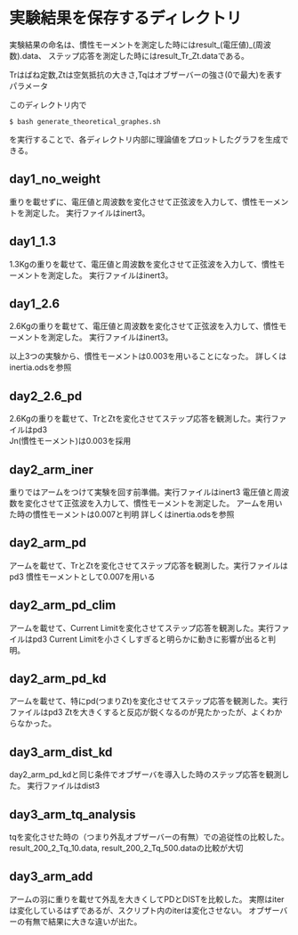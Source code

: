 # 実験結果を保存するディレクトリ
実験結果の命名は、慣性モーメントを測定した時にはresult_(電圧値)_(周波数).data、
ステップ応答を測定した時にはresult_Tr_Zt.dataである。

Trはばね定数,Ztは空気抵抗の大きさ,Tqはオブザーバーの強さ(0で最大)を表すパラメータ

このディレクトリ内で
```
$ bash generate_theoretical_graphes.sh
```
を実行することで、各ディレクトリ内部に理論値をプロットしたグラフを生成できる。


## day1_no_weight
重りを載せずに、電圧値と周波数を変化させて正弦波を入力して、慣性モーメントを測定した。
実行ファイルはinert3。

## day1_1.3
1.3Kgの重りを載せて、電圧値と周波数を変化させて正弦波を入力して、慣性モーメントを測定した。
実行ファイルはinert3。

## day1_2.6
2.6Kgの重りを載せて、電圧値と周波数を変化させて正弦波を入力して、慣性モーメントを測定した。
実行ファイルはinert3。

以上3つの実験から、慣性モーメントは0.003を用いることになった。
詳しくはinertia.odsを参照

## day2_2.6_pd
2.6Kgの重りを載せて、TrとZtを変化させてステップ応答を観測した。実行ファイルはpd3  
Jn(慣性モーメント)は0.003を採用

## day2_arm_iner
重りではアームをつけて実験を回す前準備。実行ファイルはinert3
電圧値と周波数を変化させて正弦波を入力して、慣性モーメントを測定した。
アームを用いた時の慣性モーメントは0.007と判明
詳しくはinertia.odsを参照

## day2_arm_pd
アームを載せて、TrとZtを変化させてステップ応答を観測した。実行ファイルはpd3
慣性モーメントとして0.007を用いる

## day2_arm_pd_clim
アームを載せて、Current Limitを変化させてステップ応答を観測した。実行ファイルはpd3
Current Limitを小さくしすぎると明らかに動きに影響が出ると判明。

## day2_arm_pd_kd
アームを載せて、特にpd(つまりZt)を変化させてステップ応答を観測した。実行ファイルはpd3
Ztを大きくすると反応が鋭くなるのが見たかったが、よくわからなかった。

## day3_arm_dist_kd
day2_arm_pd_kdと同じ条件でオブザーバを導入した時のステップ応答を観測した。
実行ファイルはdist3

## day3_arm_tq_analysis
tqを変化させた時の（つまり外乱オブザーバーの有無）での追従性の比較した。
result_200_2_Tq_10.data, result_200_2_Tq_500.dataの比較が大切

## day3_arm_add
アームの羽に重りを載せて外乱を大きくしてPDとDISTを比較した。
実際はiterは変化しているはずであるが、スクリプト内のiterは変化させない。
オブザーバーの有無で結果に大きな違いが出た。
